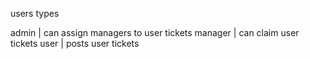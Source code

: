 users types

admin | can assign managers to user tickets
manager | can claim user tickets
user | posts user tickets
